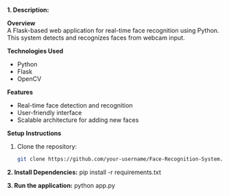 **1. Description:**

**Overview**  
A Flask-based web application for real-time face recognition using Python. This system detects and recognizes faces from webcam input.

**Technologies Used**  
- Python  
- Flask  
- OpenCV  

**Features**  
- Real-time face detection and recognition  
- User-friendly interface  
- Scalable architecture for adding new faces  

**Setup Instructions**  
1. Clone the repository:
   ```bash
   git clone https://github.com/your-username/Face-Recognition-System.git

 **2. Install Dependencies:**
 pip install -r requirements.txt

**3. Run the application:**
python app.py


